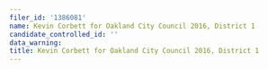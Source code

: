 ```yaml
---
filer_id: '1386081'
name: Kevin Corbett for Oakland City Council 2016, District 1
candidate_controlled_id: ''
data_warning: 
title: Kevin Corbett for Oakland City Council 2016, District 1
---
```

